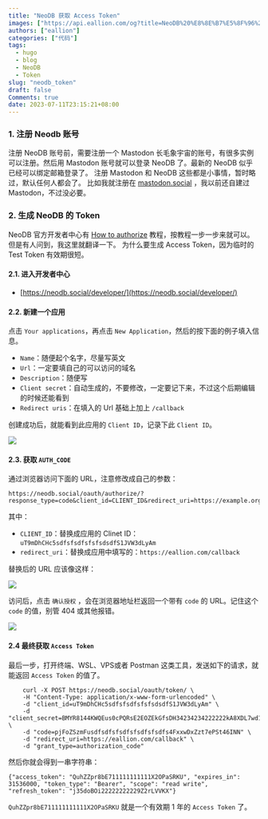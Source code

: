 ```yaml
---
title: "NeoDB 获取 Access Token"
images: ["https://api.eallion.com/og?title=NeoDB%20%E8%8E%B7%E5%8F%96%20Access%20Token"]
authors: ["eallion"]
categories: ["代码"]
tags: 
  - hugo
  - blog
  - NeoDB
  - Token
slug: "neodb_token"
draft: false
Comments: true
date: 2023-07-11T23:15:21+08:00
---
```


### 1. 注册 Neodb 账号

注册 NeoDB 账号前，需要注册一个 Mastodon 长毛象宇宙的账号，有很多实例可以注册。然后用 Mastodon 账号就可以登录 NeoDB 了。最新的 NeoDB 似乎已经可以绑定邮箱登录了。
注册 Mastodon 和 NeoDB 这些都是小事情，暂时略过，默认任何人都会了。
比如我就注册在 [mastodon.social](https://mastodon.social/@eallion) ，我以前还自建过 Mastodon，不过没必要。

### 2. 生成 NeoDB 的 Token

NeoDB 官方开发者中心有 [How to authorize](https://neodb.social/developer/) 教程，按教程一步一步来就可以。
但是有人问到，我这里就翻译一下。
为什么要生成 Access Token，因为临时的 Test Token 有效期很短。

#### 2.1. 进入开发者中心

- [https://neodb.social/developer/](https://neodb.social/developer/)

#### 2.2. 新建一个应用

点击 `Your applications`，再点击 `New Application`，然后的按下面的例子填入信息。

- `Name`：随便起个名字，尽量写英文
- `Url`：一定要填自己的可以访问的域名
- `Description`：随便写
- `Client secret`：自动生成的，不要修改，一定要记下来，不过这个后期编辑的时候还能看到
- `Redirect uris`：在填入的 Url 基础上加上 `/callback`

创建成功后，就能看到此应用的 `Client ID`，记录下此 `Client ID`。

![](/assets/images/posts/2023/07/creat_app.png)

#### 2.3. 获取 `AUTH_CODE`

通过浏览器访问下面的 URL，注意修改成自己的参数：

```
https://neodb.social/oauth/authorize/?response_type=code&client_id=CLIENT_ID&redirect_uri=https://example.org/callback
```

其中：

- `CLIENT_ID`：替换成应用的 Clinet ID：`uT9mDhCHc5sdfsfsdfsfsfsdsdfS1JVW3dLyAm`
- `redirect_uri`：替换成应用中填写的：`https://eallion.com/callback`

替换后的 URL 应该像这样：

![](/assets/images/posts/2023/07/authorize.png)

访问后，点击 `确认授权` ，会在浏览器地址栏返回一个带有 `code` 的 URL。记住这个 `code` 的值，别管 404 或其他报错。

![](/assets/images/posts/2023/07/code.png)

#### 2.4 最终获取 `Access Token`

最后一步，打开终端、WSL、VPS或者 Postman 这类工具，发送如下的请求，就能返回 `Access Token` 的值了。

```
    curl -X POST https://neodb.social/oauth/token/ \
    -H "Content-Type: application/x-www-form-urlencoded" \
    -d "client_id=uT9mDhCHc5sdfsfsdfsfsfsdsdfS1JVW3dLyAm" \
    -d "client_secret=BMYR8144KWQEus0cPQRsE2EOZEkGfsDH34234234222222kA8XDL7wd1sgpDybvxMhvEyDUU5V0evZd8gKWhL2" \
    -d "code=pjFoZSzmFusdfsdfsfsdfsfsdfsfsdfs4FxxwDxZzt7ePSt46INN" \
    -d "redirect_uri=https://eallion.com/callback" \
    -d "grant_type=authorization_code"
```

然后你就会得到一串字符串：

```
{"access_token": "QuhZZpr8bE711111111111X2OPaSRKU", "expires_in": 31536000, "token_type": "Bearer", "scope": "read write", "refresh_token": "j35doBOi22222222229Z2rLVVKX"}
```

`QuhZZpr8bE711111111111X2OPaSRKU` 就是一个有效期 1 年的 `Access Token` 了。
